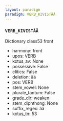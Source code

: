 ```yaml
---
layout: paradigm
paradigm: VERB_KIVISTÄÄ
---
```

### ` VERB_KIVISTÄÄ `

Dictionary class53 front
* harmony: front
* upos: VERB
* kotus_av: None
* possessive: False
* clitics: False
* deletion: ää
* pos: VERB
* stem_vowel: None
* plurale_tantum: False
* grade_dir: weaken
* stem_diphthong: None
* suffix_regex: ää
* kotus_tn: 53
